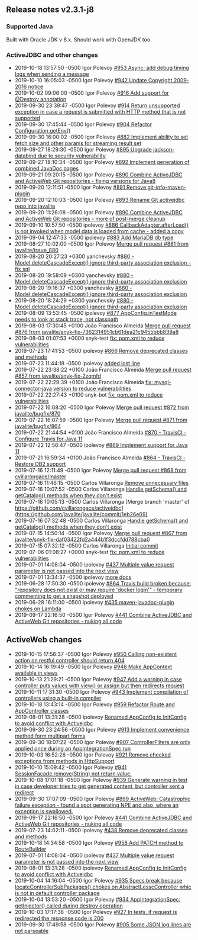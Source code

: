 ## Release notes v2.3.1-j8

### Supported Java

Built with Oracle JDK v 8.x. Should work with OpenJDK too.


### ActiveJDBC and other  changes 

* 2019-10-18 13:57:50 -0500 Igor Polevoy [#953 Async: add debug timing logs when sending a message](https://github.com/javalite/javalite/commit/9200876e)
* 2019-10-10 16:05:03 -0500 Igor Polevoy [#942 Update Copyright 2009-2016 notice](https://github.com/javalite/javalite/commit/b008e990)
* 2019-10-02 09:06:00 -0500 Igor Polevoy [#916 Add support for @Destroy annotation](https://github.com/javalite/javalite/commit/05109300)
* 2019-09-30 23:39:47 -0500 Igor Polevoy [#914 Return unsupported exception in case a request is submitted with HTTP method that is not supported](https://github.com/javalite/javalite/commit/5fb28714)
* 2019-09-30 17:45:44 -0500 Igor Polevoy [#904 Refactor Configuration.getEnv()](https://github.com/javalite/javalite/commit/78983fe8)
* 2019-09-30 16:00:02 -0500 Igor Polevoy [#882 Implement ability to set fetch size and other params for streaming result set](https://github.com/javalite/javalite/commit/063733f0)
* 2019-09-27 18:29:30 -0500 Igor Polevoy [#895 Upgrade jackson-databind due to security vulnerability](https://github.com/javalite/javalite/commit/621459ab)
* 2019-09-27 18:10:34 -0500 Igor Polevoy [#892 Implement generation of combined JavaDoc pages](https://github.com/javalite/javalite/commit/d8a341a3)
* 2019-09-21 09:20:15 -0500 Igor Polevoy [#890 Combine ActiveJDBC and ActiveWeb Git repositories - fixing versions for Java8](https://github.com/javalite/javalite/commit/29b8ae30)
* 2019-09-20 12:11:51 -0500 Igor Polevoy [#891 Remove git-info-maven-plugin](https://github.com/javalite/javalite/commit/103ae6e4)
* 2019-09-20 12:10:03 -0500 Igor Polevoy [#893 Rename Git activejdbc repo into javalite](https://github.com/javalite/javalite/commit/ae4a37fc)
* 2019-09-20 11:26:08 -0500 Igor Polevoy [#890 Combine ActiveJDBC and ActiveWeb Git repositories - more of post-merge cleanup](https://github.com/javalite/javalite/commit/baa66959)
* 2019-09-10 10:57:50 -0500 ipolevoy [#886 CallbackAdapter.afterLoad() is not invoked when model data is loaded from cache - added a copy](https://github.com/javalite/javalite/commit/508be844)
* 2019-09-04 12:47:33 -0500 ipolevoy [#883 Add MariaDB db type](https://github.com/javalite/javalite/commit/18a03be8)
* 2019-08-27 10:02:00 -0500 Igor Polevoy [Merge pull request #881 from javalite/issue_880](https://github.com/javalite/javalite/commit/7507631d)
* 2019-08-20 20:27:23 +0300 yanchevsky [ #880 - Model.deleteCascadeExcept() ignore third-party association exclusion - fix sql](https://github.com/javalite/javalite/commit/c74f0ab1)
* 2019-08-20 19:58:09 +0300 yanchevsky [ #880 - Model.deleteCascadeExcept() ignore third-party association exclusion](https://github.com/javalite/javalite/commit/83e75061)
* 2019-08-20 19:16:37 +0300 yanchevsky [ #880 - Model.deleteCascadeExcept() ignore third-party association exclusion](https://github.com/javalite/javalite/commit/5a254a27)
* 2019-08-20 18:24:29 +0300 yanchevsky [ #880 - Model.deleteCascadeExcept() ignore third-party association exclusion](https://github.com/javalite/javalite/commit/ab18db69)
* 2019-08-09 13:53:45 -0500 ipolevoy [ #877 AppConfig.inTestMode needs to look at stack trace, not classpath](https://github.com/javalite/javalite/commit/05d9da34)
* 2019-08-03 17:30:45 +0100 João Francisco Almeida [Merge pull request #876 from javalite/snyk-fix-7362314951cb61dea21c9455bbb839a8](https://github.com/javalite/javalite/commit/bc902046)
* 2019-08-03 01:07:53 +0000 snyk-test [fix: pom.xml to reduce vulnerabilities](https://github.com/javalite/javalite/commit/0ff6a6d8)
* 2019-07-23 17:41:53 -0500 ipolevoy [#866 Remove deprecated classes and methods](https://github.com/javalite/javalite/commit/0e35574a)
* 2019-07-23 11:44:18 -0500 ipolevoy [added lost line](https://github.com/javalite/javalite/commit/fd0f646c)
* 2019-07-22 23:38:22 +0100 João Francisco Almeida [Merge pull request #857 from javalite/snyk-fix-2zqmfd](https://github.com/javalite/javalite/commit/30c22e6d)
* 2019-07-22 22:29:39 +0100 João Francisco Almeida [fix: mysql-connector-java version to reduce vulnerabilities](https://github.com/javalite/javalite/commit/69a60df7)
* 2019-07-22 22:27:43 +0100 snyk-bot [fix: pom.xml to reduce vulnerabilities](https://github.com/javalite/javalite/commit/21a10ed5)
* 2019-07-22 16:08:20 -0500 Igor Polevoy [Merge pull request #872 from javalite/bugfix/870](https://github.com/javalite/javalite/commit/eeaa857c)
* 2019-07-22 16:07:59 -0500 Igor Polevoy [Merge pull request #871 from javalite/bugfix/864](https://github.com/javalite/javalite/commit/816e8c27)
* 2019-07-22 21:44:54 +0100 João Francisco Almeida [#870 - TravisCI - Configure Travis for Java 11](https://github.com/javalite/javalite/commit/511a578d)
* 2019-07-22 12:56:47 -0500 ipolevoy [#869 Implement support for Java 11](https://github.com/javalite/javalite/commit/51c4b103)
* 2019-07-21 16:59:34 +0100 João Francisco Almeida [#864 - TravisCI - Restore DB2 support](https://github.com/javalite/javalite/commit/8b054c04)
* 2019-07-16 12:11:49 -0500 Igor Polevoy [Merge pull request #868 from cvillarongace/master](https://github.com/javalite/javalite/commit/f10882cf)
* 2019-07-16 11:46:15 -0500 Carlos Villaronga [Remove unnecessary files](https://github.com/javalite/javalite/commit/851a1ff7)
* 2019-07-16 10:07:52 -0500 Carlos Villaronga [Handle getSchema() and getCatalog() methods when they don't exist](https://github.com/javalite/javalite/commit/a9890bf7)
* 2019-07-16 10:05:13 -0500 Carlos Villaronga [Merge branch 'master' of https://github.com/cvillarongace/activejdbc](https://github.com/javalite/javalite/commit/1eb26e09)
* 2019-07-16 07:32:48 -0500 Carlos Villaronga [Handle getSchema() and getCatalog() methods when they don't exist](https://github.com/javalite/javalite/commit/aef7ae22)
* 2019-07-15 14:50:14 -0500 Igor Polevoy [Merge pull request #867 from javalite/snyk-fix-daf03422fd2a444b1f3dccfdd788cba0](https://github.com/javalite/javalite/commit/a0d83eb4)
* 2019-07-15 07:32:12 -0500 Carlos Villaronga [Initial commit](https://github.com/javalite/javalite/commit/2858abb6)
* 2019-07-06 01:08:27 +0000 snyk-test [fix: pom.xml to reduce vulnerabilities](https://github.com/javalite/javalite/commit/5c0f0b21)
* 2019-07-01 14:08:04 -0500 ipolevoy [#437 Multiple value request parameter is not passed into the next view](https://github.com/javalite/javalite/commit/733f1161)
* 2019-07-01 13:34:37 -0500 ipolevoy [more docs](https://github.com/javalite/javalite/commit/96c76515)
* 2019-06-28 17:50:30 -0500 ipolevoy [#864 Travis build broken because: "repository does not exist or may require 'docker login'" - temporary commenting to get a snapshot deployed](https://github.com/javalite/javalite/commit/fd141ce3)
* 2019-06-28 16:11:00 -0500 ipolevoy [#435 maven-javadoc-plugin chokes on Lambda](https://github.com/javalite/javalite/commit/3ae23645)
* 2019-09-17 22:16:50 -0500 Igor Polevoy [#441 Combine ActiveJDBC and ActiveWeb Git repositories - nuking all code](https://github.com/javalite/javalite/commit/62fe7e6)

## ActiveWeb changes

* 2019-10-15 17:56:37 -0500 Igor Polevoy [#950 Calling non-existent action on restful controller should return 404](https://github.com/javalite/javalite/commit/b99ba32b)
* 2019-10-14 16:19:49 -0500 Igor Polevoy [#948 Make AppContext available in views](https://github.com/javalite/javalite/commit/3595cf85)
* 2019-10-13 21:29:21 -0500 Igor Polevoy [#947 Add a warning in case controller puts values with view() or assign but then redirects request](https://github.com/javalite/javalite/commit/5b2af55b)
* 2019-10-11 17:31:30 -0500 Igor Polevoy [#943 Implement compilation  of controllers using a built-in compiler](https://github.com/javalite/javalite/commit/7283ce2a)
* 2019-10-18 13:43:14 -0500 Igor Polevoy [#959 Refactor Route and AppController classes](https://github.com/javalite/javalite/commit/c6a53e81)
* 2019-08-01 13:31:28 -0500 ipolevoy [Renamed AppConfig to InitConfig to avoid conflict with Activejdbc](https://github.com/javalite/javalite/commit/909d622c)
* 2019-09-30 23:24:56 -0500 Igor Polevoy [#913 Implement convenience method form multipart forms](https://github.com/javalite/javalite/commit/5761518d)
* 2019-09-30 18:07:22 -0500 Igor Polevoy [#907 ControllerFilters are only applied once during an AppIntegrationSpec run](https://github.com/javalite/javalite/commit/0616ab25)
* 2019-10-03 16:52:26 -0500 Igor Polevoy [#921 Remove checked exceptions from methods in HttpSupport](https://github.com/javalite/javalite/commit/d26e1608)
* 2019-10-10 15:09:42 -0500 Igor Polevoy [#941 SessionFacade.remove(String) not return value.](https://github.com/javalite/javalite/commit/1346dcde)
* 2019-10-08 17:01:18 -0500 Igor Polevoy [#939 Generate warning in test in case developer tries to get generated content, but controller sent a redirect](https://github.com/javalite/javalite/commit/222c6b8d)
* 2019-09-30 17:07:09 -0500 Igor Polevoy [#899 ActiveWeb: Catastrophic failure exception - found a spot generating NPE and also, where an exception is swallowed.](https://github.com/javalite/javalite/commit/76aaa894)
* 2019-09-17 22:16:50 -0500 Igor Polevoy [#441 Combine ActiveJDBC and ActiveWeb Git repositories - nuking all code](https://github.com/javalite/activeweb/commit/62fe7e6)
* 2019-07-23 14:02:11 -0500 ipolevoy [#438 Remove deprecated classes and methods](https://github.com/javalite/activeweb/commit/760f2de1)
* 2019-10-18 14:34:58 -0500 Igor Polevoy [#958 Add PATCH method to RouteBuilder](https://github.com/javalite/activeweb/commit/aaf3dcc5)
* 2019-07-01 14:08:04 -0500 ipolevoy [#437 Multiple value request parameter is not passed into the next view](https://github.com/javalite/activeweb/commit/733f116)
* 2019-08-01 13:31:28 -0500 ipolevoy [Renamed AppConfig to InitConfig to avoid conflict with Activejdbc](https://github.com/javalite/activeweb/commit/909d622)
* 2019-10-04 14:16:04 -0500 Igor Polevoy [#935 Specs break because locateControllerSubPackages() chokes on AbstractLesscController whic is not in default controller package](https://github.com/javalite/javalite/commit/a89b3715)
* 2019-10-04 13:53:20 -0500 Igor Polevoy [#934 AppIntegrationSpec: getInjector() called during destroy operation](https://github.com/javalite/javalite/commit/7ca6d11d)
* 2019-10-03 17:17:38 -0500 Igor Polevoy [#927 In tests, if request is redirected the response code is 200](https://github.com/javalite/javalite/commit/dd8baed9)
* 2019-09-30 17:49:58 -0500 Igor Polevoy [#905 Some JSON log lines are not parseable](https://github.com/javalite/javalite/commit/76330d94)
